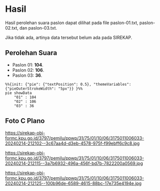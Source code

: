 # Hasil

Hasil perolehan suara paslon dapat dilihat pada file paslon-01.txt, paslon-02.txt, dan paslon-03.txt.

Jika tidak ada, artinya data tersebut belum ada pada SIREKAP.

## Perolehan Suara

 * Paslon 01: **104**.
 * Paslon 02: **106**.
 * Paslon 03: **36**.

```mermaid
%%{init: {"pie": {"textPosition": 0.5}, "themeVariables": {"pieOuterStrokeWidth": "5px"}} }%%
pie showData
    "01" : 104
    "02" : 106
    "03" : 36
```
## Foto C Plano

https://sirekap-obj-formc.kpu.go.id/3797/pemilu/ppwp/31/75/01/10/06/3175011006033-20240214-212102--3c67aa4d-d3eb-4578-975f-f99ebff6c9c8.jpg

https://sirekap-obj-formc.kpu.go.id/3797/pemilu/ppwp/31/75/01/10/06/3175011006033-20240214-212115--3a7b6932-496a-456f-bd7b-7822200a0569.jpg

https://sirekap-obj-formc.kpu.go.id/3797/pemilu/ppwp/31/75/01/10/06/3175011006033-20240214-212125--100b96de-6589-4615-88bc-17e735e4194e.jpg
